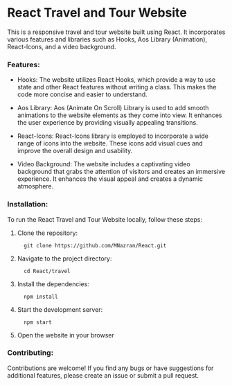 <h1>React Travel and Tour Website</h1>
This is a responsive travel and tour website built using React. It incorporates various features and libraries such as Hooks, Aos Library (Animation), React-Icons, and a video background.

<h3>Features:</h3>

* Hooks: The website utilizes React Hooks, which provide a way to use state and other React features without writing a class. This makes the code more concise and easier to understand.

* Aos Library: Aos (Animate On Scroll) Library is used to add smooth animations to the website elements as they come into view. It enhances the user experience by providing visually appealing transitions.

* React-Icons: React-Icons library is employed to incorporate a wide range of icons into the website. These icons add visual cues and improve the overall design and usability.

* Video Background: The website includes a captivating video background that grabs the attention of visitors and creates an immersive experience. It enhances the visual appeal and creates a dynamic atmosphere.

<h3>Installation:</h3>
To run the React Travel and Tour Website locally, follow these steps:
<ol type=1>
  
  <li>Clone the repository:</li>
  
```
  git clone https://github.com/MNazran/React.git
```
  
  <li>Navigate to the project directory:</li>
  
```
  cd React/travel
```
  
  <li>Install the dependencies:</li>
  
```
  npm install
```
  
  <li>Start the development server:</li>
  
```
  npm start
```
  
  <li>Open the website in your browser</li>

</ol>

<h3>Contributing:</h3>
Contributions are welcome! If you find any bugs or have suggestions for additional features, please create an issue or submit a pull request.
